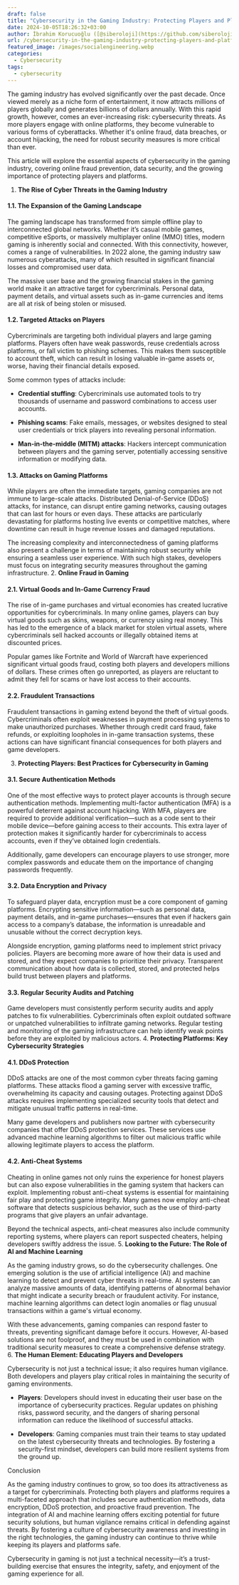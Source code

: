 ```yaml
---
draft: false
title: "Cybersecurity in the Gaming Industry: Protecting Players and Platforms"
date: 2024-10-05T18:26:32+03:00
author: İbrahim Korucuoğlu ([@siberoloji](https://github.com/siberoloji))
url: /cybersecurity-in-the-gaming-industry-protecting-players-and-platforms/
featured_image: /images/socialengineering.webp
categories:
  - Cybersecurity
tags:
  - cybersecurity
---
```



The gaming industry has evolved significantly over the past decade. Once viewed merely as a niche form of entertainment, it now attracts millions of players globally and generates billions of dollars annually. With this rapid growth, however, comes an ever-increasing risk: cybersecurity threats. As more players engage with online platforms, they become vulnerable to various forms of cyberattacks. Whether it's online fraud, data breaches, or account hijacking, the need for robust security measures is more critical than ever.



This article will explore the essential aspects of cybersecurity in the gaming industry, covering online fraud prevention, data security, and the growing importance of protecting players and platforms.
1. **The Rise of Cyber Threats in the Gaming Industry**


#### 1.1. The Expansion of the Gaming Landscape



The gaming landscape has transformed from simple offline play to interconnected global networks. Whether it’s casual mobile games, competitive eSports, or massively multiplayer online (MMO) titles, modern gaming is inherently social and connected. With this connectivity, however, comes a range of vulnerabilities. In 2022 alone, the gaming industry saw numerous cyberattacks, many of which resulted in significant financial losses and compromised user data.



The massive user base and the growing financial stakes in the gaming world make it an attractive target for cybercriminals. Personal data, payment details, and virtual assets such as in-game currencies and items are all at risk of being stolen or misused.


#### 1.2. Targeted Attacks on Players



Cybercriminals are targeting both individual players and large gaming platforms. Players often have weak passwords, reuse credentials across platforms, or fall victim to phishing schemes. This makes them susceptible to account theft, which can result in losing valuable in-game assets or, worse, having their financial details exposed.



Some common types of attacks include:


* **Credential stuffing**: Cybercriminals use automated tools to try thousands of username and password combinations to access user accounts.

* **Phishing scams**: Fake emails, messages, or websites designed to steal user credentials or trick players into revealing personal information.

* **Man-in-the-middle (MITM) attacks**: Hackers intercept communication between players and the gaming server, potentially accessing sensitive information or modifying data.



#### 1.3. Attacks on Gaming Platforms



While players are often the immediate targets, gaming companies are not immune to large-scale attacks. Distributed Denial-of-Service (DDoS) attacks, for instance, can disrupt entire gaming networks, causing outages that can last for hours or even days. These attacks are particularly devastating for platforms hosting live events or competitive matches, where downtime can result in huge revenue losses and damaged reputations.



The increasing complexity and interconnectedness of gaming platforms also present a challenge in terms of maintaining robust security while ensuring a seamless user experience. With such high stakes, developers must focus on integrating security measures throughout the gaming infrastructure.
2. **Online Fraud in Gaming**


#### 2.1. Virtual Goods and In-Game Currency Fraud



The rise of in-game purchases and virtual economies has created lucrative opportunities for cybercriminals. In many online games, players can buy virtual goods such as skins, weapons, or currency using real money. This has led to the emergence of a black market for stolen virtual assets, where cybercriminals sell hacked accounts or illegally obtained items at discounted prices.



Popular games like Fortnite and World of Warcraft have experienced significant virtual goods fraud, costing both players and developers millions of dollars. These crimes often go unreported, as players are reluctant to admit they fell for scams or have lost access to their accounts.


#### 2.2. Fraudulent Transactions



Fraudulent transactions in gaming extend beyond the theft of virtual goods. Cybercriminals often exploit weaknesses in payment processing systems to make unauthorized purchases. Whether through credit card fraud, fake refunds, or exploiting loopholes in in-game transaction systems, these actions can have significant financial consequences for both players and game developers.



3. **Protecting Players: Best Practices for Cybersecurity in Gaming**


#### 3.1. Secure Authentication Methods



One of the most effective ways to protect player accounts is through secure authentication methods. Implementing multi-factor authentication (MFA) is a powerful deterrent against account hijacking. With MFA, players are required to provide additional verification—such as a code sent to their mobile device—before gaining access to their accounts. This extra layer of protection makes it significantly harder for cybercriminals to access accounts, even if they’ve obtained login credentials.



Additionally, game developers can encourage players to use stronger, more complex passwords and educate them on the importance of changing passwords frequently.


#### 3.2. Data Encryption and Privacy



To safeguard player data, encryption must be a core component of gaming platforms. Encrypting sensitive information—such as personal data, payment details, and in-game purchases—ensures that even if hackers gain access to a company’s database, the information is unreadable and unusable without the correct decryption keys.



Alongside encryption, gaming platforms need to implement strict privacy policies. Players are becoming more aware of how their data is used and stored, and they expect companies to prioritize their privacy. Transparent communication about how data is collected, stored, and protected helps build trust between players and platforms.


#### 3.3. Regular Security Audits and Patching



Game developers must consistently perform security audits and apply patches to fix vulnerabilities. Cybercriminals often exploit outdated software or unpatched vulnerabilities to infiltrate gaming networks. Regular testing and monitoring of the gaming infrastructure can help identify weak points before they are exploited by malicious actors.
4. **Protecting Platforms: Key Cybersecurity Strategies**


#### 4.1. DDoS Protection



DDoS attacks are one of the most common cyber threats facing gaming platforms. These attacks flood a gaming server with excessive traffic, overwhelming its capacity and causing outages. Protecting against DDoS attacks requires implementing specialized security tools that detect and mitigate unusual traffic patterns in real-time.



Many game developers and publishers now partner with cybersecurity companies that offer DDoS protection services. These services use advanced machine learning algorithms to filter out malicious traffic while allowing legitimate players to access the platform.


#### 4.2. Anti-Cheat Systems



Cheating in online games not only ruins the experience for honest players but can also expose vulnerabilities in the gaming system that hackers can exploit. Implementing robust anti-cheat systems is essential for maintaining fair play and protecting game integrity. Many games now employ anti-cheat software that detects suspicious behavior, such as the use of third-party programs that give players an unfair advantage.



Beyond the technical aspects, anti-cheat measures also include community reporting systems, where players can report suspected cheaters, helping developers swiftly address the issue.
5. **Looking to the Future: The Role of AI and Machine Learning**



As the gaming industry grows, so do the cybersecurity challenges. One emerging solution is the use of artificial intelligence (AI) and machine learning to detect and prevent cyber threats in real-time. AI systems can analyze massive amounts of data, identifying patterns of abnormal behavior that might indicate a security breach or fraudulent activity. For instance, machine learning algorithms can detect login anomalies or flag unusual transactions within a game's virtual economy.



With these advancements, gaming companies can respond faster to threats, preventing significant damage before it occurs. However, AI-based solutions are not foolproof, and they must be used in combination with traditional security measures to create a comprehensive defense strategy.
6. **The Human Element: Educating Players and Developers**



Cybersecurity is not just a technical issue; it also requires human vigilance. Both developers and players play critical roles in maintaining the security of gaming environments.


* **Players**: Developers should invest in educating their user base on the importance of cybersecurity practices. Regular updates on phishing risks, password security, and the dangers of sharing personal information can reduce the likelihood of successful attacks.

* **Developers**: Gaming companies must train their teams to stay updated on the latest cybersecurity threats and technologies. By fostering a security-first mindset, developers can build more resilient systems from the ground up.

Conclusion



As the gaming industry continues to grow, so too does its attractiveness as a target for cybercriminals. Protecting both players and platforms requires a multi-faceted approach that includes secure authentication methods, data encryption, DDoS protection, and proactive fraud prevention. The integration of AI and machine learning offers exciting potential for future security solutions, but human vigilance remains critical in defending against threats. By fostering a culture of cybersecurity awareness and investing in the right technologies, the gaming industry can continue to thrive while keeping its players and platforms safe.



Cybersecurity in gaming is not just a technical necessity—it’s a trust-building exercise that ensures the integrity, safety, and enjoyment of the gaming experience for all.
